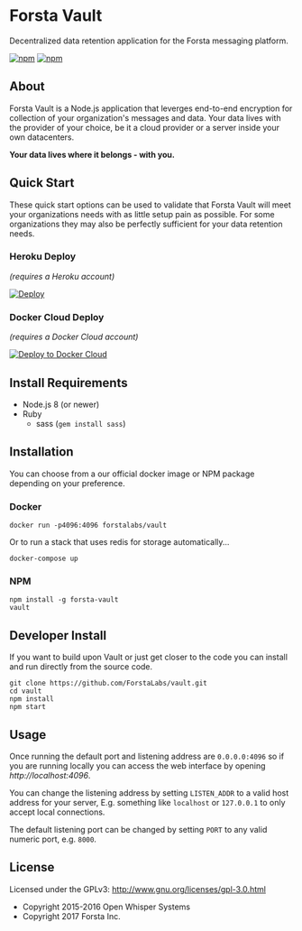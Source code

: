 Forsta Vault
========
Decentralized data retention application for the Forsta messaging platform.

[![npm](https://img.shields.io/npm/v/forsta-vault.svg)](https://www.npmjs.com/package/forsta-vault)
[![npm](https://img.shields.io/npm/l/forsta-vault.svg)](https://github.com/ForstaLabs/vault)


About
--------
Forsta Vault is a Node.js application that leverges end-to-end encryption 
for collection of your organization's messages and data.  Your data lives with the
provider of your choice, be it a cloud provider or a server inside your own
datacenters.

**Your data lives where it belongs - with you.**


Quick Start
--------
These quick start options can be used to validate that Forsta Vault will
meet your organizations needs with as little setup pain as possible.  For some
organizations they may also be perfectly sufficient for your data retention needs.

### Heroku Deploy
_(requires a Heroku account)_

[![Deploy](https://www.herokucdn.com/deploy/button.svg)](https://heroku.com/deploy?template=https://github.com/ForstaLabs/vault)

### Docker Cloud Deploy
_(requires a Docker Cloud account)_

[![Deploy to Docker Cloud](https://files.cloud.docker.com/images/deploy-to-dockercloud.svg)](https://cloud.docker.com/stack/deploy/)


Install Requirements
--------
 * Node.js 8 (or newer)
 * Ruby
   * sass (`gem install sass`)
   

Installation
--------
You can choose from a our official docker image or NPM package depending on your
preference.

### Docker
    docker run -p4096:4096 forstalabs/vault

Or to run a stack that uses redis for storage automatically...

    docker-compose up

### NPM
    npm install -g forsta-vault
    vault


Developer Install
--------
If you want to build upon Vault or just get closer to the code you can install
and run directly from the source code.

    git clone https://github.com/ForstaLabs/vault.git
    cd vault
    npm install
    npm start


Usage
--------
Once running the default port and listening address are `0.0.0.0:4096` so if you are
running locally you can access the web interface by opening *http://localhost:4096*.

You can change the listening address by setting `LISTEN_ADDR` to a valid host address
for your server, E.g. something like `localhost` or `127.0.0.1` to only accept local
connections.

The default listening port can be changed by setting `PORT` to any valid numeric
port, e.g. `8000`.


License
--------
Licensed under the GPLv3: http://www.gnu.org/licenses/gpl-3.0.html

* Copyright 2015-2016 Open Whisper Systems
* Copyright 2017 Forsta Inc.
